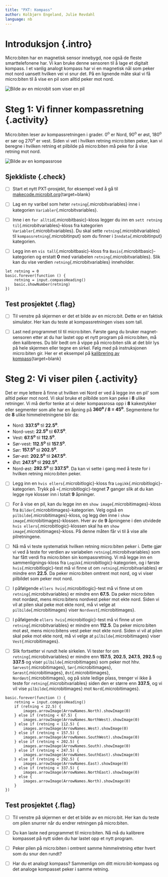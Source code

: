 ```yaml
---
title: "PXT: Kompass"
author: Kolbjørn Engeland, Julie Revdahl
language: nb
---
```



# Introduksjon {.intro}

Micro:biten har en magnetisk sensor innebygd, noe også de fleste
smarttelefonene har. Vi kan bruke denne sensoren til å lage et digitalt
kompass. I et vanlig analogt kompass har vi en magnetisk nål som peker
mot nord uansett hvilken vei vi snur det. På en lignende måte skal vi få
micro:biten til å vise en pil som alltid peker mot nord.

![Bilde av en microbit som viser en pil](pil.png)


# Steg 1: Vi finner kompassretning {.activity}

Micro:biten leser av kompassretningen i grader. 0<sup>o</sup> er Nord,
90<sup>o</sup> er øst, 180<sup>o</sup> er sør og 270<sup>o</sup> er vest.
Siden vi vet i hvilken retning micro:biten peker, kan vi beregne
i hvilken retning et pilbilde på micro:biten må peke for å vise retning mot
nord.

![Bilde av en kompassrose](kompassrose.png)

## Sjekkliste {.check}

- [ ] Start et nytt PXT-prosjekt, for eksempel ved å gå til
  [makecode.microbit.org](https://makecode.microbit.org/?lang=no){target=blank}

- [ ] Lag en ny varibel som heter `retning`{.microbitvariables} inne i
kategorien `Variabler`{.microbitvariables}.

- [ ] Inne i en `for alltid`{.microbitbasic}-kloss legger du inn en
`sett retning til`{.microbitvariables}-kloss fra kategorien `Variabler`{.microbitvariables}.
Du skal sette `retning`{.microbitvariables} til `kompassretning`{.microbitinput}
som du finner i `Inndata`{.microbitinput} kategorien.

- [ ] Legg inn en `vis tall`{.microbitbasic}-kloss fra `Basis`{.microbitbasic}-kategorien
og erstatt __0__ med variabelen `retning`{.microbitvariables}. Slik kan du vise
verdien `retning`{.microbitvariables} inneholder.

```microbit
let retning = 0
basic.forever(function () {
    retning = input.compassHeading()
    basic.showNumber(retning)
})
```

## Test prosjektet {.flag}

- [ ] Til venstre på skjermen er det et bilde av en micro:bit. Dette er en faktisk
simulator. Her kan du teste at kompassretningen vises som tall.

- [ ] Last ned programmet til til micro:biten. Første gang du bruker
magnet-sensoren etter at du har lastet opp et nytt program på micro:biten,
må den kalibreres. Du blir bedt om å vippe på micro:biten slik at det blir
lys på hele skjermen eller tegne en sirkel. Følg med på instruksjonen
micro:biten gir. Her er et eksempel på
  [kalibrering av kompass](https://dzwonsemrish7.cloudfront.net/items/3e0K2a0V3p0q1z1T352Y/compass%20calibration.mp4){target=blank}


# Steg 2: Vi viser pilen {.activity}

Det er mye lettere å finne ut hvilken vei Nord er ved å legge inn en pil'
som alltid peker mot nord. Vi skal bruke et pilbilde som kan peke i __8__
ulike retninger. Vi må derfor tenke at vi deler kompassrosa opp i __8__
kakestykker eller segmenter som alle har en åpning på
__360<sup>o</sup> / 8 = 45<sup>o</sup>__. Segmentene for de __8__ ulike
himmelretningene blir da:
* Nord: __337.5<sup>o</sup>__ til __22.5<sup>o</sup>__.
* Nord-vest: __22.5<sup>o</sup>__ til __67.5<sup>o</sup>__.
* Vest: __67.5<sup>o</sup>__ til __112.5<sup>o</sup>__.
* Sør-vest: __112.5<sup>o</sup>__ til __157.5<sup>o</sup>__.
* Sør: __157.5<sup>o</sup>__ til __202.5<sup>o</sup>__.
* Sør-øst: __202.5<sup>o</sup>__ til __247.5<sup>o</sup>__.
* Øst: __247.5<sup>o</sup>__ til __292.5<sup>o</sup>__.
* Nord-øst: __292.5<sup>o</sup>__ til __337.5<sup>o</sup>__.
Da kan vi sette i gang med å teste for i hvilken retning micro:biten peker.

- [ ] Legg inn en `hvis ellers`{.microbitlogic}-kloss fra `Logikk`{.microbitlogic}-kategorien.
Trykk på `+`{.microbitlogic}-tegnet __7__ ganger slik at du kan legge nye
klosser inn i totalt __9__ åpninger.

- [ ] For å vise en pil, kan du legge inn en `show image`{.microbitimages}-kloss
fra `Bilder`{.microbitimages}-kategorien. Velg også en `pilbilde`{.microbitimages}-kloss,
og legg den inne i `show image`{.microbitimages}-klossen. Hver av de __9__
åpningene i den utvidede `hvis ellers`{.microbitlogic}-klossen skal ha en
`show image`{.microbitimages}-kloss. På denne måten får vi til å vise alle
pilretningene.

- [ ] Nå må vi teste systematisk hvilken retning micro:biten peker i. Dette
gjør vi ved å teste for verdien av variabelen `retning`{.microbitvariables} som
har fått verdi fra micro:biten sin kompassretning. Vi må legge inn en
sammenlignings-kloss fra `Logikk`{.microbitlogic}-kategorien, og i første `hvis`{.microbitlogic}-test
må vi finne ut om `retning`{.microbitvariables} er mindre enn __22.5__. Da peker
micro:biten omtrent mot nord, og vi viser pilbildet som peker mot nord.

- [ ] I påfølgende `ellers hvis`{.microbitlogic}-test må vi finne ut om `retning`{.microbitvariables}
er mindre enn __67.5__. Da peker micro:biten mot nordøst, mens micro:bitens
nordvest peker mot ekte nord. Siden vi vil at pilen skal peke mot ekte nord, må
vi velge at `pilbilde`{.microbitimages} viser `Nordvest`{.microbitimages}.

- [ ] I påfølgende `ellers hvis`{.microbitlogic}-test må vi finne ut om `retning`{.microbitvariables}
er mindre enn __112.5__. Da peker micro:biten mot øst, mens micro:bitens vest
peker mot ekte nord. Siden vi vil at pilen skal peke mot ekte nord, må vi velge at
`pilbilde`{.microbitimages} viser `Vest`{.microbitimages}.

- [ ] Slik fortsetter vi rundt hele sirkelen. Vi tester for om `retning`{.microbitvariables}
er mindre enn __157.5__, __202.5__, __247.5__, __292.5__ og __337.5__ og viser
`pilbilde`{.microbitimages}
som peker mot hhv.  `Sørvest`{.microbitimages}, `Sør`{.microbitimages}, `Sørøst`{.microbitimages},
`Øst`{.microbitimages}, `Nordøst`{.microbitimages}, og på siste ledige plass,
trenger vi ikke å teste for `retning`{.microbitvariables} siden den er større enn
__337.5__, og vi vil vise `pilbilde`{.microbitimages} mot `Nord`{.microbitimages}.

```microbit
basic.forever(function () {
    retning = input.compassHeading()
    if (retning < 22.5) {
        images.arrowImage(ArrowNames.North).showImage(0)
    } else if (retning < 67.5) {
        images.arrowImage(ArrowNames.NorthWest).showImage(0)
    } else if (retning < 112.5) {
        images.arrowImage(ArrowNames.West).showImage(0)
    } else if (retning < 157.5) {
        images.arrowImage(ArrowNames.SouthWest).showImage(0)
    } else if (retning < 202.5) {
        images.arrowImage(ArrowNames.South).showImage(0)
    } else if (retning < 247.5) {
        images.arrowImage(ArrowNames.SouthEast).showImage(0)
    } else if (retning < 292.5) {
        images.arrowImage(ArrowNames.East).showImage(0)
    } else if (retning < 337.5) {
        images.arrowImage(ArrowNames.NorthEast).showImage(0)
    } else {
        images.arrowImage(ArrowNames.North).showImage(0)
    }
})
```

## Test prosjektet {.flag}

- [ ] Til venstre på skjermen er det et bilde av en micro:bit. Her
kan du teste om pilen snurrer når du endrer retningen på micro:biten.

- [ ] Du kan laste ned programmet til micro:biten. Nå må du kalibrere
kompasset på nytt siden du har lastet opp et nytt program.

- [ ] Peker pilen på micro:biten i omtrent samme himmelretning etter hvert
som du snur den rundt?

- [ ] Har du et analogt kompass? Sammenlign om ditt micro:bit-kompass og det
analoge kompasset peker i samme retning.
